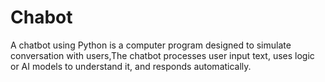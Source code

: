 # Chabot
A chatbot using Python is a computer program designed to simulate conversation with users,The chatbot processes user input text, uses logic or AI models to understand it, and responds automatically.
